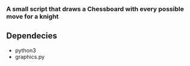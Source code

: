### A small script that draws a Chessboard with every possible move for a knight

## Dependecies
- python3
- graphics.py
